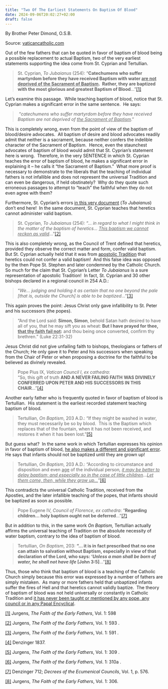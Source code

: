 ```yaml
---
title: "Two Of The Earliest Statements On Baptism Of Blood"
date: 2024-09-06T20:02:27+02:00
draft: false
---
```



By Brother Peter Dimond, O.S.B.

Source: [vaticancatholic.com](https://vaticancatholic.com/earliest-statements-on-baptism-of-blood/)


<p>Out of the few fathers that can be quoted in favor of baptism of blood being a possible replacement to actual Baptism, two of the very earliest statements supporting the idea come from St. Cyprian and Tertullian.</p>
<blockquote>
<p>St. Cyprian, <em>To Jubaianus </em>(254): “<strong>Catechumens who suffer martyrdom before they have received Baptism with water <u>are not deprived of the Sacrament of Baptism</u>.&nbsp; Rather, they are baptized with the most glorious and greatest Baptism of Blood</strong>…”<a href="#_edn1" name="_ednref1">[1]</a></p>
</blockquote>
<p>Let’s examine this passage.&nbsp; While teaching baptism of blood, notice that St. Cyprian makes a significant error in the same sentence.&nbsp; He says:</p>
<blockquote>
<p>&nbsp;“<em>catechumens who suffer martyrdom before they have received Baptism are not deprived of <u>the Sacrament of Baptism</u></em>.”&nbsp;</p>
</blockquote>
<p>This is completely wrong, even from the point of view of the baptism of blood/desire advocates.&nbsp; All baptism of desire and blood advocates readily admit that neither is a sacrament, because neither confers the indelible character of the Sacrament of Baptism.&nbsp; Hence, even the staunchest advocates of baptism of blood would admit that St. Cyprian’s statement here is wrong.&nbsp; Therefore, in the very SENTENCE in which St. Cyprian teaches the error of baptism of blood, he makes a significant error in explaining it – he calls it “the Sacrament of Baptism.”&nbsp; What more proof is necessary to demonstrate to the liberals that the teaching of individual fathers is not infallible and does not represent the universal Tradition and can even be dangerous, if held obstinately?&nbsp; Why do they quote such erroneous passages to attempt to “teach” the faithful when they do not even agree with them?&nbsp;</p>
<p>Furthermore, St. Cyprian’s errors <u>in this very document</u> (<em>To Jubaianus</em>) don’t end here!&nbsp; In the same document, St. Cyprian teaches that heretics cannot administer valid baptism.</p>
<blockquote>
<p>St. Cyprian, <em>To Jubaianus </em>(254): “… <em>in regard to what I might think in the matter of the baptism of heretics… <u>This baptism we cannot reckon as valid</u></em>…”<a href="#_edn2" name="_ednref2">[2]</a></p>
</blockquote>
<p>This is also completely wrong, as the Council of Trent defined that heretics, provided they observe the correct matter and form, confer valid baptism.&nbsp; But St. Cyprian actually held that it was from <u>apostolic Tradition</u> that heretics could not confer a valid baptism!&nbsp; And this false idea was opposed by the then Pope St. Stephen and later condemned by the Catholic Church.&nbsp; So much for the claim that St. Cyprian’s Letter <em>To Jubaianus</em> is a sure representation of apostolic Tradition!&nbsp; In fact, St. Cyprian and 30 other bishops declared in a regional council in 254 A.D.:</p>
<blockquote>
<p>“<em>We… judging and holding it as certain that no one beyond the pale [that is, outside the Church] is able to be baptized</em>…”<a href="#_edn3" name="_ednref3">[3]</a>&nbsp;</p>
</blockquote>
<p>This again proves the point: Jesus Christ only gave infallibility to St. Peter and his successors (the popes).</p>
<blockquote>
<p>“And the Lord said: <strong>Simon, Simon</strong>, behold Satan hath desired to have all of you, that he may sift you as wheat: <strong>But I have prayed for thee, <u>that thy faith fail not</u>:</strong> and thou being once converted, confirm thy brethren.” (Luke 22:31-32)</p>
</blockquote>
<p>Jesus Christ did not give unfailing faith to bishops, theologians or fathers of the Church; He only gave it to Peter and his successors when speaking from the Chair of Peter or when proposing a doctrine for the faithful to be believed as divinely revealed.</p>
<blockquote>
<p>Pope Pius IX, <em>Vatican Council I</em>, <em>ex cathedra</em>:<br>“So, this gift of truth <strong>AND A NEVER FAILING FAITH</strong> <strong>WAS DIVINELY CONFERRED UPON PETER AND HIS SUCCESSORS IN THIS CHAIR</strong>…”<a href="#_edn4" name="_ednref4">[4]</a></p>
</blockquote>
<p><span style="font-size: inherit;">Another early father who is frequently quoted in favor of baptism of blood is Tertullian.&nbsp; His statement is the earliest recorded statement teaching baptism of blood.</span></p>
<blockquote>
<p>Tertullian, <em>On Baptism</em>, 203 A.D.: “If they might be washed in water, they must necessarily be so by blood.&nbsp; This is the Baptism which replaces that of the fountain, when it has not been received, and restores it when it has been lost.”<a href="#_edn5" name="_ednref5">[5]</a></p>
</blockquote>
<p>But guess what?&nbsp; In the same work in which Tertullian expresses his opinion in favor of baptism of blood, <u>he also makes a different and significant error</u>.&nbsp; He says that infants should not be baptized until they are grown up!</p>
<blockquote>
<p>Tertullian, <em>On Baptism</em>, 203 A.D.: “According to circumstance and disposition and even <u>age</u> of the individual person<em>, <u>it may be</u></em><u> <em>better to delay baptism; and especially so in the case of little children</em></u>…<em><u>Let them come, then, while they grow up…</u></em>”<a href="#_edn6" name="_ednref6">[6]</a></p>
</blockquote>
<p>This contradicts the universal Catholic Tradition, received from the Apostles, and the later infallible teaching of the popes, that infants should be baptized as soon as possible.</p>
<blockquote>
<p>Pope Eugene IV, <em>Council of Florence</em>, <em>ex cathedra</em>: “<strong>Regarding children… holy baptism ought not be deferred</strong>…”<a href="#_edn7" name="_ednref7">[7]</a></p>
</blockquote>
<p>But in addition to this, in the same work <em>On Baptism,</em> Tertullian actually affirms the universal teaching of Tradition on the absolute necessity of water baptism, contrary to the idea of baptism of blood.</p>
<blockquote>
<p>Tertullian, <em>On Baptism</em>, 203: <strong>“… it is in fact prescribed that no one can attain to salvation without Baptism, especially in view of that declaration of the Lord, who says: ‘<em>Unless a man shall be born of water, he shall not have life</em> [John 3:5]</strong>…”<a href="#_edn8" name="_ednref8">[8]</a></p>
</blockquote>
<p>Thus, those who think that baptism of blood is a teaching of the Catholic Church simply because this error was expressed by a number of fathers are simply mistaken.&nbsp; As many or more fathers held that unbaptized infants suffer the fires of Hell and that heretics cannot validly baptize.&nbsp; The theory of baptism of blood was not held universally or constantly in Catholic Tradition and <u>it has never been taught or mentioned by any pope, any council or in any Papal Encyclical</u>.</p>

<div class="footnotes">
<div><p><a href="#_ednref1" name="_edn1">[1]</a> Jurgens, <em>The Faith of the Early Fathers</em>, Vol. 1: 598</p></div>
<div><p><a href="#_ednref2" name="_edn2">[2]</a> Jurgens, <em>The Faith of the Early Fathers</em>, Vol. 1: 593 .</p></div>
<div><p><a href="#_ednref3" name="_edn3">[3]</a> Jurgens, <em>The Faith of the Early Fathers</em>, Vol. 1: 591 .</p></div>
<div><p><a href="#_ednref4" name="_edn4">[4]</a> Denzinger 1837.</p></div>
<div><p><a href="#_ednref5" name="_edn5">[5]</a> Jurgens, <em>The Faith of the Early Fathers</em>, Vol. 1: 309 .</p></div>
<div><p><a href="#_ednref6" name="_edn6">[6]</a> Jurgens, <em>The Faith of the Early Fathers</em>, Vol. 1: 310a .</p></div>
<div><p><a href="#_ednref7" name="_edn7">[7]</a> Denzinger 712; <em>Decrees of the Ecumenical Councils</em>, Vol. 1, p. 576.</p></div>
<div><p><a href="#_ednref8" name="_edn8">[8]</a> Jurgens, <em>The Faith of the Early Fathers</em>, Vol. 1: 306.</p></div>
</div>
</div>
